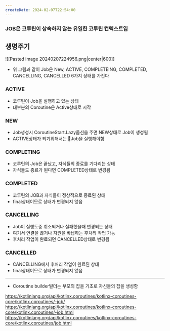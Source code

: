 ```yaml
---
createDate: 2024-02-07T22:54:00
---
```

### JOB은 코루틴이 상속하지 않는 유일한 코루틴 컨텍스트임

## 생명주기
![[Pasted image 20240207224956.png|center|600]]

- 위 그림과 같이 Job은 New, ACTIVE, COMPLETEING, COMPLETED, CANCELLING, CANCELLED 6가지 상태를 가진다

### ACTIVE
- 코루틴이 Job을 실행하고 있는 상태
- 대부분의 Coroutine은 Active상태로 시작

### NEW
- Job생성시 CoroutineStart.Lazy옵션을 주면 NEW상태로 Job이 생성됨
- ACTIVE상태가 되기위해서는 Job을 실행해야함

### COMPLETING
- 코루틴의 Job은 끝났고, 자식들의 종료를 기다리는 상태
- 자식들도 종료가 된다면 COMPLETED상태로 변경됨

### COMPLETED
- 코루틴의 JOB과 자식들이 정상적으로 종료된 상태
- final상태이므로 상태가 변경되지 않음

### CANCELLING
- Job이 실행도중 취소되거나 실패했을때 변경되는 상태
- 여기서 연결을 끊거나 자원을 바납하는 후처리 작업 가능
- 후처리 작업이 완료되면 CANCELLED상태로 변경됨

### CANCELLED
- CANCELLING에서 후처리 작업이 완료된 상태
- final상태이므로 상태가 변경되지 않음

---

- Coroutine builder빌더는 부모의 잡을 기초로 자신들의 잡을 생성함

https://kotlinlang.org/api/kotlinx.coroutines/kotlinx-coroutines-core/kotlinx.coroutines/-job/
https://kotlinlang.org/api/kotlinx.coroutines/kotlinx-coroutines-core/kotlinx.coroutines/-job.html
https://kotlinlang.org/api/kotlinx.coroutines/kotlinx-coroutines-core/kotlinx.coroutines/job.html